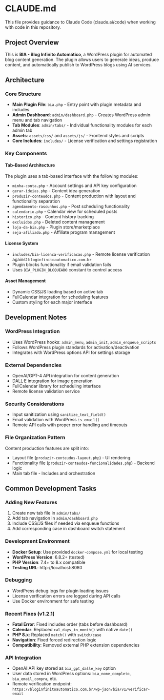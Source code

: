 # CLAUDE.md

This file provides guidance to Claude Code (claude.ai/code) when working with code in this repository.

## Project Overview

This is **BIA - Blog Infinito Automático**, a WordPress plugin for automated blog content generation. The plugin allows users to generate ideas, produce content, and automatically publish to WordPress blogs using AI services.

## Architecture

### Core Structure
- **Main Plugin File**: `bia.php` - Entry point with plugin metadata and includes
- **Admin Dashboard**: `admin/dashboard.php` - Creates WordPress admin menu and tab navigation
- **Tab Modules**: `admin/tabs/` - Individual functionality modules for each admin tab
- **Assets**: `assets/css/` and `assets/js/` - Frontend styles and scripts
- **Core Includes**: `includes/` - License verification and settings registration

### Key Components

#### Tab-Based Architecture
The plugin uses a tab-based interface with the following modules:
- `minha-conta.php` - Account settings and API key configuration
- `gerar-ideias.php` - Content idea generation
- `produzir-conteudos.php` - Content production with layout and functionality separation
- `agendamento-rascunhos.php` - Post scheduling functionality
- `calendario.php` - Calendar view for scheduled posts
- `historico.php` - Content history tracking
- `excluidos.php` - Deleted content management
- `loja-da-bia.php` - Plugin store/marketplace
- `seja-afiliado.php` - Affiliate program management

#### License System
- `includes/bia-licenca-verificacao.php` - Remote license verification against `bloginfinitoautomatico.com.br`
- Plugin blocks functionality if email validation fails
- Uses `BIA_PLUGIN_BLOQUEADO` constant to control access

#### Asset Management
- Dynamic CSS/JS loading based on active tab
- FullCalendar integration for scheduling features
- Custom styling for each major interface

## Development Notes

### WordPress Integration
- Uses WordPress hooks: `admin_menu`, `admin_init`, `admin_enqueue_scripts`
- Follows WordPress plugin standards for activation/deactivation
- Integrates with WordPress options API for settings storage

### External Dependencies
- OpenAI/GPT-4 API integration for content generation
- DALL·E integration for image generation
- FullCalendar library for scheduling interface
- Remote license validation service

### Security Considerations
- Input sanitization using `sanitize_text_field()`
- Email validation with WordPress `is_email()`
- Remote API calls with proper error handling and timeouts

### File Organization Pattern
Content production features are split into:
- Layout file (`produzir-conteudos-layout.php`) - UI rendering
- Functionality file (`produzir-conteudos-funcionalidades.php`) - Backend logic
- Main tab file - Includes and orchestration

## Common Development Tasks

### Adding New Features
1. Create new tab file in `admin/tabs/`
2. Add tab navigation in `admin/dashboard.php`
3. Include CSS/JS files if needed via enqueue functions
4. Add corresponding case in dashboard switch statement

### Development Environment
- **Docker Setup**: Use provided `docker-compose.yml` for local testing
- **WordPress Version**: 6.8.2+ (tested)
- **PHP Version**: 7.4+ to 8.x compatible
- **Testing URL**: http://localhost:8080

### Debugging
- WordPress debug logs for plugin loading issues  
- License verification errors are logged during API calls
- Use Docker environment for safe testing

### Recent Fixes (v1.2.1)
- **Fatal Error**: Fixed includes order (tabs before dashboard)
- **Calendar**: Replaced `cal_days_in_month()` with native `date()`
- **PHP 8.x**: Replaced `match()` with `switch/case`
- **Navigation**: Fixed forced redirection logic
- **Compatibility**: Removed external PHP extension dependencies

### API Integration
- OpenAI API key stored as `bia_gpt_dalle_key` option
- User data stored in WordPress options: `bia_nome_completo`, `bia_email_compra`, etc.
- Remote verification endpoint: `https://bloginfinitoautomatico.com.br/wp-json/bia/v1/verificar-email`